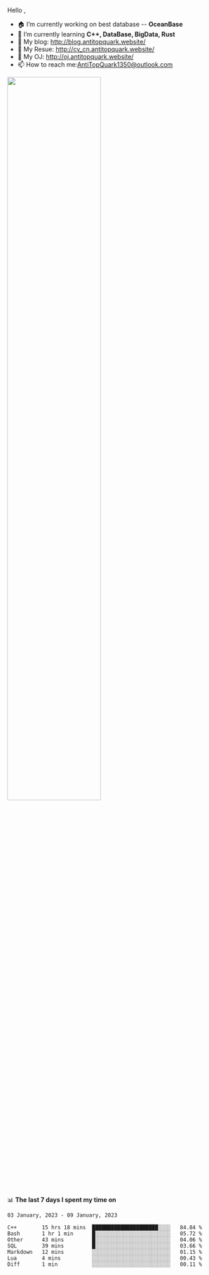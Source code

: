 
Hello , 

- 🏠 I’m currently working on best database -- **OceanBase**
- 🌱 I’m currently learning **C++, DataBase, BigData, Rust**
- 🔭 My blog:   http://blog.antitopquark.website/ 
- 👦 My Resue:  http://cv_cn.antitopquark.website/
- 🚉 My OJ:     http://oj.antitopquark.website/
- 📫 How to reach me:AntiTopQuark1350@outlook.com


<img width="65%" src="https://github-readme-stats.vercel.app/api?username=AntiTopQuark&show_icons=true&count_private=true&hide=prs&theme=default_repocard">


📊 **The last 7 days I spent my time on** 

<!--START_SECTION:waka-->
```text
03 January, 2023 - 09 January, 2023

C++        15 hrs 18 mins  █████████████████████░░░░   84.84 % 
Bash       1 hr 1 min      █░░░░░░░░░░░░░░░░░░░░░░░░   05.72 % 
Other      43 mins         █░░░░░░░░░░░░░░░░░░░░░░░░   04.06 % 
SQL        39 mins         █░░░░░░░░░░░░░░░░░░░░░░░░   03.66 % 
Markdown   12 mins         ░░░░░░░░░░░░░░░░░░░░░░░░░   01.15 % 
Lua        4 mins          ░░░░░░░░░░░░░░░░░░░░░░░░░   00.43 % 
Diff       1 min           ░░░░░░░░░░░░░░░░░░░░░░░░░   00.11 %
```
<!--END_SECTION:waka-->


